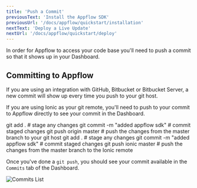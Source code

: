 ```yaml
---
title: 'Push a Commit'
previousText: 'Install the Appflow SDK'
previousUrl: '/docs/appflow/quickstart/installation'
nextText: 'Deploy a Live Update'
nextUrl: '/docs/appflow/quickstart/deploy'
---
```


In order for Appflow to access your code base you'll need to push a commit so that it shows up in your Dashboard.

## Committing to Appflow
If you are using an integration with GitHub, Bitbucket or Bitbucket Server, a new commit will show up every time you push to your git host.

If you are using Ionic as your git remote, you'll need to push to your commit to Appflow directly to see your commit in the Dashboard.

<docs-tabs>
<docs-tab tab="GitHub / Bitbucket">

<command-line>
<command-prompt>git add . # stage any changes</command-prompt>
<command-prompt>git commit -m "added appflow sdk" #  commit staged changes</command-prompt>
<command-prompt>git push origin master # push the changes from the master branch to your git host</command-prompt>
</command-line>

</docs-tab>
<docs-tab tab="Ionic Remote">

<command-line>
<command-prompt>git add . # stage any changes</command-prompt>
<command-prompt>git commit -m "added appflow sdk" #  commit staged changes</command-prompt>
<command-prompt>git push ionic master # push the changes from the master branch to the Ionic remote</command-prompt>
</command-line>
</docs-tab>
</docs-tabs>

Once you've done a `git push`, you should see your commit available in the `Commits` tab of the Dashboard.

![Commits List](/docs/v4/assets/img/appflow/ss-commit-list.png)